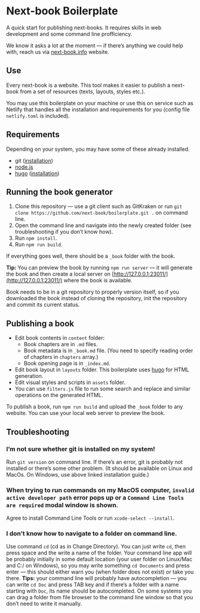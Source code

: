 # Next-book Boilerplate

A quick start for publishing next-books. It requires skills in web development and some command line profficiency.

We know it asks a lot at the moment — if there’s anything we could help with, reach us via [next-book.info](https://next-book.info) website.

## Use

Every next-book is a website. This tool makes it easier to publish a next-book from a set of resources (texts, layouts, styles etc.).

You may use this boilerplate on your machine or use this on service such as Netlify that handles all the installation and requirements for you (config file `netlify.toml` is included).

## Requirements

Depending on your system, you may have some of these already installed.

- git ([installation](https://git-scm.com/book/en/v2/Getting-Started-Installing-Git))
- [node.js](https://nodejs.org/en/)
- [hugo](https://gohugo.io/) ([installation](https://gohugo.io/getting-started/installing))

## Running the book generator

1. Clone this repository — use a git client such as GitKraken or run `git clone https://github.com/next-book/boilerplate.git .` on command line.
2. Open the command line and navigate into the newly created folder (see troubleshooting if you don’t know how).
3. Run `npm install`.
4. Run `npm run build`.

If everything goes well, there should be a `_book` folder with the book.

**Tip:** You can preview the book by running `npm run server` — it will generate the book and then create a local server on [http://127.0.0.1:23011/](http://127.0.0.1:23011/) where the book is available.

Book needs to be in a git repository to properly version itself, so if you downloaded the book instead of cloning the repository, init the repository and commit its current status.

## Publishing a book

- Edit book contents in `content` folder:
  - Book chapters are in `.md` files.
  - Book metadata is in `_book.md` file. (You need to specify reading order of chapters in `chapters` array.)
  - Book opening page is in `_index.md`.
- Edit book layout in `layouts` folder. This boilerplate uses [hugo](https://gohugo.io/) for HTML generation.
- Edit visual styles and scripts in `assets` folder.
- You can use `filters.js` file to run some search and replace and similar operations on the generated HTML.

To publish a book, run `npm run build` and upload the `_book` folder to any website. You can use your local web server to preview the book.

## Troubleshooting

### I’m not sure whether git is installed on my system!

Run `git version` on command line. If there’s an error, git is probably not installed or there’s some other problem. (It should be available on Linux and MacOs. On Windows, use above linked installation guide.)

### When trying to run commands on my MacOS computer, `invalid active developer path` error pops up or a `Command Line Tools are required` modal window is shown.

Agree to install Command Line Tools or run `xcode-select --install`.

### I don’t know how to navigate to a folder on command line.

Use command `cd` (cd as in Change Directory). You can just write `cd`, then press space and the write a name of the folder. Your command line app will be probably initially in some default location (your user folder on Linux/Mac and C:/ on Windows), so you may write something `cd Documents` and press enter — this should either warn you (when folder does not exist) or take you there. **Tips:** your command line will probably have autocompletion — you can write `cd Doc` and press TAB key and if there‘s a folder with a name starting with `Doc`, its name should be autocompleted. On some systems you can drag a folder from file browser to the command line window so that you don’t need to write it manually.
